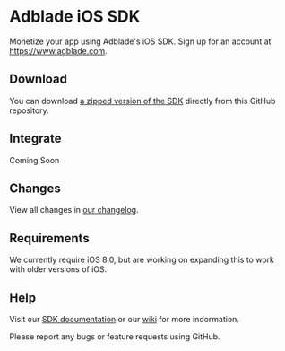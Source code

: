 # Adblade iOS SDK

Monetize your app using Adblade's iOS SDK. Sign up for an account at https://www.adblade.com. 

## Download

You can download [a zipped version of the SDK](https://github.com/adiant/ios-sdk/archive/master.zip) directly from this GitHub repository. 

## Integrate

Coming Soon

## Changes

View all changes in [our changelog](https://github.com/adiant/ios-sdk/blob/master/CHANGELOG.md).

## Requirements

We currently require iOS 8.0, but are working on expanding this to work with older versions of iOS. 

## Help

Visit our [SDK documentation](http://adiant.github.io/ios-sdk/index.html) or our [wiki](https://github.com/adiant/ios-sdk/wiki) for more indormation. 

Please report any bugs or feature requests using GitHub. 
